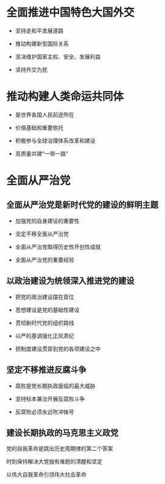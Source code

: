 # 全面推进中国特色大国外交

- 坚持走和平发展道路

- 推动构建新型国际关系

- 坚决维护国家主权、安全、发展利益

- 坚持外交为民

# 推动构建人类命运共同体

- 是世界各国人民前途所在

- 价值基础和重要依托

- 积极参与全球治理体系改革和建设

- 高质量共建“一带一路”

# 全面从严治党

## 全面从严治党是新时代党的建设的鲜明主题

- 加强党的自身建设的重要性

- 坚定不移全面从严治党

- 全面从严治党取得历史性开创性成就

- 全面从严治党的重要经验

## 以政治建设为统领深入推进党的建设

- 把党的政治建设摆在首位

- 思想建设是党的基础性建设

- 贯彻新时代党的组织路线

- 以严的基调强化正风肃纪

- 把制度建设贯穿到党的各项建设之中

## 坚定不移推进反腐斗争

- 腐败是党长期执政面临的最大威胁

- 坚持标本兼治开展反腐败斗争

- 反腐败必须永远吹冲锋号

## 建设长期执政的马克思主义政党

党的自我革命是跳出历史周期律的第二个答案

时刻保持解决大党独有难题的清醒和坚定

以伟大自我革命引领伟大社会革命




